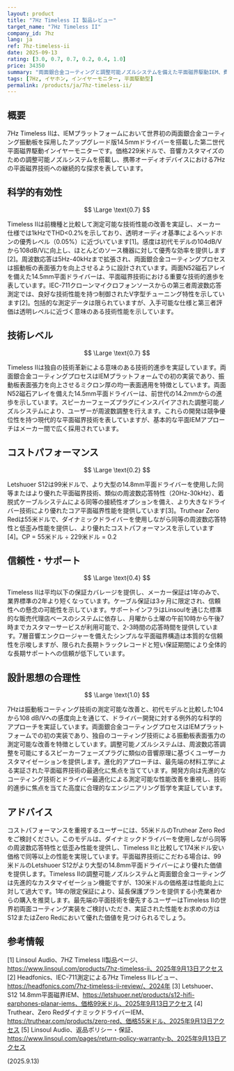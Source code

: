 ```yaml
---
layout: product
title: "7Hz Timeless II 製品レビュー"
target_name: "7Hz Timeless II"
company_id: 7hz
lang: ja
ref: 7hz-timeless-ii
date: 2025-09-13
rating: [3.0, 0.7, 0.7, 0.2, 0.4, 1.0]
price: 34350
summary: "両面銀合金コーティングと調整可能ノズルシステムを備えた平面磁界駆動IEM、費用対効果の高い競合製品との激しい競争に直面"
tags: [7Hz, イヤホン, インイヤーモニター, 平面駆動型]
permalink: /products/ja/7hz-timeless-ii/
---
```

## 概要

7Hz Timeless IIは、IEMプラットフォームにおいて世界初の両面銀合金コーティング振動板を採用したアップグレード版14.5mmドライバーを搭載した第二世代平面磁界駆動インイヤーモニターです。価格229米ドルで、音響カスタマイズのための調整可能ノズルシステムを搭載し、携帯オーディオデバイスにおける7Hzの平面磁界技術への継続的な探求を表しています。

## 科学的有効性

$$ \Large \text{0.7} $$

Timeless IIは前機種と比較して測定可能な技術性能の改善を実証し、メーカー仕様では1kHzでTHD<0.2%を示しており、透明オーディオ基準によるヘッドホンの優秀レベル（0.05%）に近づいています[1]。感度は初代モデルの104dB/Vから108dB/Vに向上し、ほとんどのソース機器に対して優秀な効率を提供します[2]。周波数応答は5Hz-40kHzまで拡張され、両面銀合金コーティングプロセスは振動板の表面張力を向上させるように設計されています。両面N52磁石アレイを備えた14.5mm平面ドライバーは、平面磁界技術における重要な技術的進歩を表しています。IEC-711クローンマイクロフォンソースからの第三者周波数応答測定では、良好な技術性能を持つ制御されたV字型チューニング特性を示しています[2]。包括的な測定データは限られていますが、入手可能な仕様と第三者評価は透明レベルに近づく意味のある技術性能を示しています。

## 技術レベル

$$ \Large \text{0.7} $$

Timeless IIは独自の技術革新による意味のある技術的進歩を実証しています。両面銀合金コーティングプロセスはIEMプラットフォームでの初の実装であり、振動板表面張力を向上させるミクロン厚の均一表面適用を特徴としています。両面N52磁石アレイを備えた14.5mm平面ドライバーは、前世代の14.2mmからの進歩を示しています。スピーカーフェーズプラグにインスパイアされた調整可能ノズルシステムにより、ユーザーが周波数調整を行えます。これらの開発は競争優位性を持つ現代的な平面磁界技術を表していますが、基本的な平面IEMアプローチはメーカー間で広く採用されています。

## コストパフォーマンス

$$ \Large \text{0.2} $$

Letshuoer S12は99米ドルで、より大型の14.8mm平面ドライバーを使用した同等またはより優れた平面磁界技術、類似の周波数応答特性（20Hz-30kHz）、着脱式ケーブルシステムによる同等の接続性オプションを備え、より大きなドライバー技術により優れたコア平面磁界性能を提供しています[3]。Truthear Zero Redは55米ドルで、ダイナミックドライバーを使用しながら同等の周波数応答特性と低歪み性能を提供し、より優れたコストパフォーマンスを示しています[4]。CP = 55米ドル ÷ 229米ドル = 0.2

## 信頼性・サポート

$$ \Large \text{0.4} $$

Timeless IIは平均以下の保証カバレージを提供し、メーカー保証は1年のみで、業界標準の2年より短くなっています。ケーブル保証は3ヶ月に限定され、信頼性への懸念の可能性を示しています。サポートインフラはLinsoulを通じた標準的な販売代理店ベースのシステムに依存し、月曜から土曜の午前10時から午後7時までカスタマーサービスが利用可能で、2-3時間の応答時間を提供しています。7層音響エンクロージャーを備えたシンプルな平面磁界構造は本質的な信頼性を示唆しますが、限られた長期トラックレコードと短い保証期間により全体的な長期サポートへの信頼が低下しています。

## 設計思想の合理性

$$ \Large \text{1.0} $$

7Hzは振動板コーティング技術の測定可能な改善と、初代モデルと比較した104から108 dB/Vへの感度向上を通じて、ドライバー開発に対する例外的な科学的アプローチを実証しています。両面銀合金コーティングプロセスはIEMプラットフォームでの初の実装であり、独自のコーティング技術による振動板表面張力の測定可能な改善を特徴としています。調整可能ノズルシステムは、周波数応答調整を可能にするスピーカーフェーズプラグに類似の音響原理に基づくユーザーカスタマイゼーションを提供します。進化的アプローチは、最先端の材料工学による実証された平面磁界技術の最適化に焦点を当てています。開発方向は先進的なコーティング技術とドライバー最適化による測定可能な性能改善を重視し、技術的進歩に焦点を当てた高度に合理的なエンジニアリング哲学を実証しています。

## アドバイス

コストパフォーマンスを重視するユーザーには、55米ドルのTruthear Zero Redをご検討ください。このモデルは、ダイナミックドライバーを使用しながら同等の周波数応答特性と低歪み性能を提供し、Timeless IIと比較して174米ドル安い価格で同等以上の性能を実現しています。平面磁界技術にこだわる場合は、99米ドルのLetshuoer S12がより大型の14.8mm平面ドライバーにより優れた価値を提供します。Timeless IIの調整可能ノズルシステムと両面銀合金コーティングは先進的なカスタマイゼーション機能ですが、130米ドルの価格差は性能向上に対して過大です。1年の限定保証により、延長保護プランを提供する小売業者からの購入を推奨します。最先端の平面技術を優先するユーザーはTimeless IIの世界初両面コーティング実装をご検討いただき、実証された性能をお求めの方はS12またはZero Redにおいて優れた価値を見つけられるでしょう。

## 参考情報

[1] Linsoul Audio、7HZ Timeless II製品ページ、https://www.linsoul.com/products/7hz-timeless-ii、2025年9月13日アクセス
[2] Headfonics、IEC-711測定による7Hz Timeless IIレビュー、https://headfonics.com/7hz-timeless-ii-review/、2024年
[3] Letshuoer、S12 14.8mm平面磁界IEM、https://letshuoer.net/products/s12-hifi-earphones-planar-iems、価格99米ドル、2025年9月13日アクセス
[4] Truthear、Zero RedダイナミックドライバーIEM、https://truthear.com/products/zero-red、価格55米ドル、2025年9月13日アクセス
[5] Linsoul Audio、返品ポリシー・保証、https://www.linsoul.com/pages/return-policy-warranty-b、2025年9月13日アクセス

(2025.9.13)